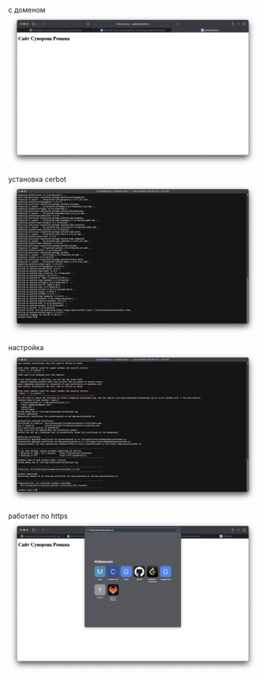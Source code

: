 с доменом 
![](3.2/AIT/lab3/images/imagereadme.png)

установка cerbot 
![](3.2/AIT/lab3/images/imagereadme-1.png)

настройка
![](3.2/AIT/lab3/images/imagereadme-3.png)

работает по https
![](3.2/AIT/lab3/images/imagereadme-2.png)